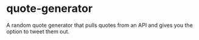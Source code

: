 # quote-generator
A random quote generator that pulls quotes from an API and gives you the option to tweet them out.
